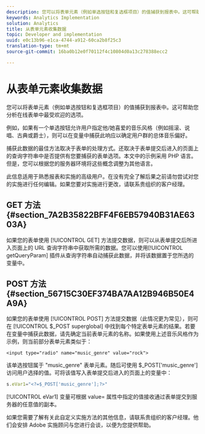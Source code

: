 ```yaml
---
description: 您可以将表单元素（例如单选按钮和复选框项目）的值捕获到报表中。这可帮助您分析在线表单中最受欢迎的选项。
keywords: Analytics Implementation
solution: Analytics
title: 从表单元素收集数据
topic: Developer and implementation
uuid: e0c13b96-e1ca-4744-a912-60ca2b8f25c3
translation-type: tm+mt
source-git-commit: 16ba0b12e0f70112f4c10804d0a13c278388ecc2

---
```



# 从表单元素收集数据

您可以将表单元素（例如单选按钮和复选框项目）的值捕获到报表中。这可帮助您分析在线表单中最受欢迎的选项。

例如，如果有一个单选按钮允许用户指定他/她喜爱的音乐风格（例如摇滚、说唱、古典或爵士），则可以在变量中捕获此响应以确定用户群的总体音乐偏好。

捕获此数据的最佳方法取决于表单的处理方式。还取决于表单提交后进入的页面上的查询字符串中是否提供有您要捕获的表单选项。本文中的示例采用 PHP 语言。但是，您可以根据您的服务器环境将这些概念调整为其他语言。

此信息适用于熟悉报表和实施的高级用户。在没有完全了解后果之前请勿尝试对您的实施进行任何编辑。如果您要对实施进行更改，请联系贵组织的客户经理。

## GET 方法 {#section_7A2B35822BFF4F6EB57940B31AE6303A}

如果您的表单使用 [!UICONTROL GET] 方法提交数据，则可以从表单提交后所进入页面上的 URL 查询字符串中获取所需的数据。您可以使用[!UICONTROL getQueryParam] 插件从查询字符串自动捕获此数据，并将该数据置于您所选的变量中。

## POST 方法 {#section_56715C30EF374BA7AA12B946B50E4A9A}

如果您的表单使用 [!UICONTROL POST] 方法提交数据（此情况更为常见），则可在 [!UICONTROL $_POST superglobal] 中找到每个特定表单元素的结果。若要在变量中捕获此数据，请先确定当前表单元素的名称。如果使用上述音乐风格作为示例，则当前部分表单元素类似于：

```
<input type="radio" name="music_genre" value="rock">
```

该单选按钮属于 "music_genre" 表单元素。随后可使用 $_POST['music_genre'] 访问用户选择的值。可将该值写入表单提交后进入的页面上的变量中：

```js
s.eVar1="<?=$_POST['music_genre'];?>"
```

[!UICONTROL eVar1] 变量可根据 value= 属性中指定的值接收通过表单提交到服务器的任意值的副本。

如果您需要了解有关此自定义实施方法的其他信息，请联系贵组织的客户经理。他们会安排 Adobe 实施顾问与您进行会谈，以便为您提供帮助。
